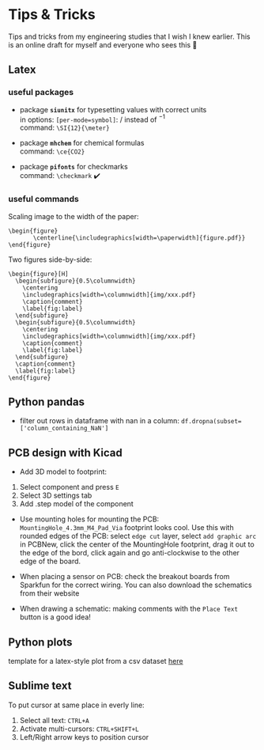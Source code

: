 # Tips & Tricks
Tips and tricks from my engineering studies that I wish I knew earlier. This is an online draft for myself and everyone who sees this 🙂
## Latex 
### useful packages
- package **`siunitx`** for typesetting values with correct units \
in options: `[per-mode=symbol]`: / instead of $^{-1}$ \
command: `\SI{12}{\meter}`
- package **`mhchem`** for chemical formulas  \
command: `\ce{CO2}`

- package **`pifonts`** for checkmarks \
command: `\checkmark` :heavy_check_mark:


### useful commands
Scaling image to the width of the paper: 
 ```
 \begin{figure}
        \centerline{\includegraphics[width=\paperwidth]{figure.pdf}}
 \end{figure}
 ```
 Two figures side-by-side:
  ```
\begin{figure}[H]
    \begin{subfigure}{0.5\columnwidth}
      \centering
      \includegraphics[width=\columnwidth]{img/xxx.pdf}
      \caption{comment}
      \label{fig:label}
    \end{subfigure}
    \begin{subfigure}{0.5\columnwidth}
      \centering
      \includegraphics[width=\columnwidth]{img/xxx.pdf}
      \caption{comment}
      \label{fig:label}
    \end{subfigure}
    \caption{comment}
    \label{fig:label}
  \end{figure}
```

## Python pandas
- filter out rows in dataframe with nan in a column: ```df.dropna(subset=['column_containing_NaN']```

## PCB design with Kicad
- Add 3D model to footprint:
1. Select component and press `E`
2. Select 3D settings tab
3. Add .step model of the component

- Use mounting holes for mounting the PCB: \
`MountingHole_4.3mm_M4_Pad_Via` footprint looks cool. Use this with rounded edges of the PCB: select `edge cut` layer, select `add graphic arc` in PCBNew, click the center of the MountingHole footprint, drag it out to the edge of the bord, click again and go anti-clockwise to the other edge of the board. 

- When placing a sensor on PCB: check the breakout boards from Sparkfun for the correct wiring. You can also download the schematics from their website

- When drawing a schematic: making comments with the `Place Text` button is a good idea!
## Python plots
template for a latex-style plot from a csv dataset
[here](https://github.com/simonperneel/Tips-n-Tricks/tree/master/Python%20plot)


## Sublime text
To put cursor at same place in everly line:
1. Select all text: `CTRL+A`
2. Activate multi-cursors: `CTRL+SHIFT+L`
3. Left/Right arrow keys to position cursor


